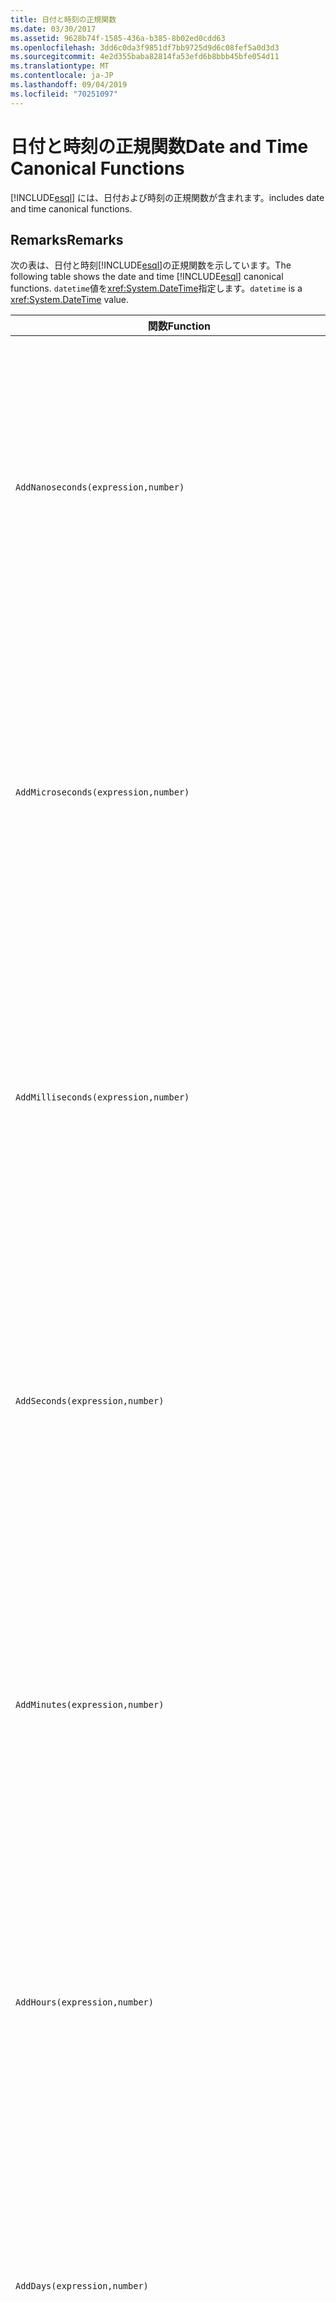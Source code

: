 ```yaml
---
title: 日付と時刻の正規関数
ms.date: 03/30/2017
ms.assetid: 9628b74f-1585-436a-b385-8b02ed0cdd63
ms.openlocfilehash: 3dd6c0da3f9851df7bb9725d9d6c08fef5a0d3d3
ms.sourcegitcommit: 4e2d355baba82814fa53efd6b8bbb45bfe054d11
ms.translationtype: MT
ms.contentlocale: ja-JP
ms.lasthandoff: 09/04/2019
ms.locfileid: "70251097"
---
```

# <a name="date-and-time-canonical-functions"></a><span data-ttu-id="c1247-102">日付と時刻の正規関数</span><span class="sxs-lookup"><span data-stu-id="c1247-102">Date and Time Canonical Functions</span></span>
[!INCLUDE[esql](../../../../../../includes/esql-md.md)] <span data-ttu-id="c1247-103">には、日付および時刻の正規関数が含まれます。</span><span class="sxs-lookup"><span data-stu-id="c1247-103">includes date and time canonical functions.</span></span>  
  
## <a name="remarks"></a><span data-ttu-id="c1247-104">Remarks</span><span class="sxs-lookup"><span data-stu-id="c1247-104">Remarks</span></span>  
 <span data-ttu-id="c1247-105">次の表は、日付と時刻[!INCLUDE[esql](../../../../../../includes/esql-md.md)]の正規関数を示しています。</span><span class="sxs-lookup"><span data-stu-id="c1247-105">The following table shows the date and time [!INCLUDE[esql](../../../../../../includes/esql-md.md)] canonical functions.</span></span> <span data-ttu-id="c1247-106">`datetime`値を<xref:System.DateTime>指定します。</span><span class="sxs-lookup"><span data-stu-id="c1247-106">`datetime` is a <xref:System.DateTime> value.</span></span>  
  
|<span data-ttu-id="c1247-107">関数</span><span class="sxs-lookup"><span data-stu-id="c1247-107">Function</span></span>|<span data-ttu-id="c1247-108">説明</span><span class="sxs-lookup"><span data-stu-id="c1247-108">Description</span></span>|  
|--------------|-----------------|  
|`AddNanoseconds(expression,number)`|<span data-ttu-id="c1247-109">指定されたナノ秒数を表す `number` を `expression` に追加します。</span><span class="sxs-lookup"><span data-stu-id="c1247-109">Adds the specified `number` of nanoseconds to the `expression`.</span></span><br /><br /> <span data-ttu-id="c1247-110">**引数**</span><span class="sxs-lookup"><span data-stu-id="c1247-110">**Arguments**</span></span><br /><br /> <span data-ttu-id="c1247-111">`expression`、`DateTime`、`DateTimeOffset`、または `Time`。</span><span class="sxs-lookup"><span data-stu-id="c1247-111">`expression`: `DateTime`, `DateTimeOffset`, or `Time`.</span></span><br /><br /> <span data-ttu-id="c1247-112">`number`: `Int32`。</span><span class="sxs-lookup"><span data-stu-id="c1247-112">`number`: `Int32`.</span></span><br /><br /> <span data-ttu-id="c1247-113">**戻り値**</span><span class="sxs-lookup"><span data-stu-id="c1247-113">**Return Value**</span></span><br /><br /> <span data-ttu-id="c1247-114">`expression` の型。</span><span class="sxs-lookup"><span data-stu-id="c1247-114">The type of `expression`.</span></span>|  
|`AddMicroseconds(expression,number)`|<span data-ttu-id="c1247-115">指定されたマイクロ秒数を表す `number` を `expression` に追加します。</span><span class="sxs-lookup"><span data-stu-id="c1247-115">Adds the specified `number` of microseconds to the `expression`.</span></span><br /><br /> <span data-ttu-id="c1247-116">**引数**</span><span class="sxs-lookup"><span data-stu-id="c1247-116">**Arguments**</span></span><br /><br /> <span data-ttu-id="c1247-117">`expression`、`DateTime`、`DateTimeOffset`、または `Time`。</span><span class="sxs-lookup"><span data-stu-id="c1247-117">`expression`: `DateTime`, `DateTimeOffset`, or `Time`.</span></span><br /><br /> <span data-ttu-id="c1247-118">`number`: `Int32`。</span><span class="sxs-lookup"><span data-stu-id="c1247-118">`number`: `Int32`.</span></span><br /><br /> <span data-ttu-id="c1247-119">**戻り値**</span><span class="sxs-lookup"><span data-stu-id="c1247-119">**Return Value**</span></span><br /><br /> <span data-ttu-id="c1247-120">`expression` の型。</span><span class="sxs-lookup"><span data-stu-id="c1247-120">The type of `expression`.</span></span>|  
|`AddMilliseconds(expression,number)`|<span data-ttu-id="c1247-121">指定されたミリ秒数を表す `number` を `expression` に追加します。</span><span class="sxs-lookup"><span data-stu-id="c1247-121">Adds the specified `number` of milliseconds to the `expression`.</span></span><br /><br /> <span data-ttu-id="c1247-122">**引数**</span><span class="sxs-lookup"><span data-stu-id="c1247-122">**Arguments**</span></span><br /><br /> <span data-ttu-id="c1247-123">`expression`、`DateTime`、`DateTimeOffset`、または `Time`。</span><span class="sxs-lookup"><span data-stu-id="c1247-123">`expression`: `DateTime`, `DateTimeOffset`, or `Time`.</span></span><br /><br /> <span data-ttu-id="c1247-124">`number`: `Int32`。</span><span class="sxs-lookup"><span data-stu-id="c1247-124">`number`: `Int32`.</span></span><br /><br /> <span data-ttu-id="c1247-125">**戻り値**</span><span class="sxs-lookup"><span data-stu-id="c1247-125">**Return Value**</span></span><br /><br /> <span data-ttu-id="c1247-126">`expression` の型。</span><span class="sxs-lookup"><span data-stu-id="c1247-126">The type of `expression`.</span></span>|  
|`AddSeconds(expression,number)`|<span data-ttu-id="c1247-127">指定された秒数を表す `number` を `expression` に追加します。</span><span class="sxs-lookup"><span data-stu-id="c1247-127">Adds the specified `number` of seconds to the `expression`.</span></span><br /><br /> <span data-ttu-id="c1247-128">**引数**</span><span class="sxs-lookup"><span data-stu-id="c1247-128">**Arguments**</span></span><br /><br /> <span data-ttu-id="c1247-129">`expression`、`DateTime`、`DateTimeOffset`、または `Time`。</span><span class="sxs-lookup"><span data-stu-id="c1247-129">`expression`: `DateTime`, `DateTimeOffset`, or `Time`.</span></span><br /><br /> <span data-ttu-id="c1247-130">`number`: `Int32`。</span><span class="sxs-lookup"><span data-stu-id="c1247-130">`number`: `Int32`.</span></span><br /><br /> <span data-ttu-id="c1247-131">**戻り値**</span><span class="sxs-lookup"><span data-stu-id="c1247-131">**Return Value**</span></span><br /><br /> <span data-ttu-id="c1247-132">`expression` の型。</span><span class="sxs-lookup"><span data-stu-id="c1247-132">The type of `expression`.</span></span>|  
|`AddMinutes(expression,number)`|<span data-ttu-id="c1247-133">指定された分数を表す `number` を `expression` に追加します。</span><span class="sxs-lookup"><span data-stu-id="c1247-133">Adds the specified `number` of minutes to the `expression`.</span></span><br /><br /> <span data-ttu-id="c1247-134">**引数**</span><span class="sxs-lookup"><span data-stu-id="c1247-134">**Arguments**</span></span><br /><br /> <span data-ttu-id="c1247-135">`expression`、`DateTime`、`DateTimeOffset`、または `Time`。</span><span class="sxs-lookup"><span data-stu-id="c1247-135">`expression`: `DateTime`, `DateTimeOffset`, or `Time`.</span></span><br /><br /> <span data-ttu-id="c1247-136">`number`: `Int32`。</span><span class="sxs-lookup"><span data-stu-id="c1247-136">`number`: `Int32`.</span></span><br /><br /> <span data-ttu-id="c1247-137">**戻り値**</span><span class="sxs-lookup"><span data-stu-id="c1247-137">**Return Value**</span></span><br /><br /> <span data-ttu-id="c1247-138">`expression` の型。</span><span class="sxs-lookup"><span data-stu-id="c1247-138">The type of `expression`.</span></span>|  
|`AddHours(expression,number)`|<span data-ttu-id="c1247-139">指定された時間数を表す `number` を `expression` に追加します。</span><span class="sxs-lookup"><span data-stu-id="c1247-139">Adds the specified `number` of hours to the `expression`.</span></span><br /><br /> <span data-ttu-id="c1247-140">**引数**</span><span class="sxs-lookup"><span data-stu-id="c1247-140">**Arguments**</span></span><br /><br /> <span data-ttu-id="c1247-141">`expression`、`DateTime`、`DateTimeOffset`、または `Time`。</span><span class="sxs-lookup"><span data-stu-id="c1247-141">`expression`: `DateTime`, `DateTimeOffset`, or `Time`.</span></span><br /><br /> <span data-ttu-id="c1247-142">`number`: `Int32`。</span><span class="sxs-lookup"><span data-stu-id="c1247-142">`number`: `Int32`.</span></span><br /><br /> <span data-ttu-id="c1247-143">**戻り値**</span><span class="sxs-lookup"><span data-stu-id="c1247-143">**Return Value**</span></span><br /><br /> <span data-ttu-id="c1247-144">`expression` の型。</span><span class="sxs-lookup"><span data-stu-id="c1247-144">The type of `expression`.</span></span>|  
|`AddDays(expression,number)`|<span data-ttu-id="c1247-145">指定された日数を表す `number` を `expression` に追加します。</span><span class="sxs-lookup"><span data-stu-id="c1247-145">Adds the specified `number` of days to the `expression`.</span></span><br /><br /> <span data-ttu-id="c1247-146">**引数**</span><span class="sxs-lookup"><span data-stu-id="c1247-146">**Arguments**</span></span><br /><br /> <span data-ttu-id="c1247-147">`expression`: `DateTime` または `DateTimeOffset`。</span><span class="sxs-lookup"><span data-stu-id="c1247-147">`expression`: `DateTime` or `DateTimeOffset`.</span></span><br /><br /> <span data-ttu-id="c1247-148">`number`: `Int32`。</span><span class="sxs-lookup"><span data-stu-id="c1247-148">`number`: `Int32`.</span></span><br /><br /> <span data-ttu-id="c1247-149">**戻り値**</span><span class="sxs-lookup"><span data-stu-id="c1247-149">**Return Value**</span></span><br /><br /> <span data-ttu-id="c1247-150">`expression` の型。</span><span class="sxs-lookup"><span data-stu-id="c1247-150">The type of `expression`.</span></span>|  
|`AddMonths(expression,number)`|<span data-ttu-id="c1247-151">指定された月数を表す `number` を `expression` に追加します。</span><span class="sxs-lookup"><span data-stu-id="c1247-151">Adds the specified `number` of months to the `expression`.</span></span><br /><br /> <span data-ttu-id="c1247-152">**引数**</span><span class="sxs-lookup"><span data-stu-id="c1247-152">**Arguments**</span></span><br /><br /> <span data-ttu-id="c1247-153">`expression`: `DateTime` または `DateTimeOffset`。</span><span class="sxs-lookup"><span data-stu-id="c1247-153">`expression`: `DateTime` or `DateTimeOffset`.</span></span><br /><br /> <span data-ttu-id="c1247-154">`number`: `Int32`。</span><span class="sxs-lookup"><span data-stu-id="c1247-154">`number`: `Int32`.</span></span><br /><br /> <span data-ttu-id="c1247-155">**戻り値**</span><span class="sxs-lookup"><span data-stu-id="c1247-155">**Return Value**</span></span><br /><br /> <span data-ttu-id="c1247-156">`expression` の型。</span><span class="sxs-lookup"><span data-stu-id="c1247-156">The type of `expression`.</span></span>|  
|`AddYears(expression,number)`|<span data-ttu-id="c1247-157">指定された年数を表す `number` を `expression` に追加します。</span><span class="sxs-lookup"><span data-stu-id="c1247-157">Adds the specified `number` of years to the `expression`.</span></span><br /><br /> <span data-ttu-id="c1247-158">**引数**</span><span class="sxs-lookup"><span data-stu-id="c1247-158">**Arguments**</span></span><br /><br /> <span data-ttu-id="c1247-159">`expression`: `DateTime` または `DateTimeOffset`。</span><span class="sxs-lookup"><span data-stu-id="c1247-159">`expression`: `DateTime` or `DateTimeOffset`.</span></span><br /><br /> <span data-ttu-id="c1247-160">`number`: `Int32`。</span><span class="sxs-lookup"><span data-stu-id="c1247-160">`number`: `Int32`.</span></span><br /><br /> <span data-ttu-id="c1247-161">**戻り値**</span><span class="sxs-lookup"><span data-stu-id="c1247-161">**Return Value**</span></span><br /><br /> <span data-ttu-id="c1247-162">`expression` の型。</span><span class="sxs-lookup"><span data-stu-id="c1247-162">The type of `expression`.</span></span>|  
|`CreateDateTime(year,month,day,hour,minute,second)`|<span data-ttu-id="c1247-163">サーバーのタイム ゾーンでのサーバーの現在の日時として新しい `DateTime` 値を返します。</span><span class="sxs-lookup"><span data-stu-id="c1247-163">Returns a new `DateTime` value as the current date and time of the server in the server's time zone.</span></span><br /><br /> <span data-ttu-id="c1247-164">**引数**</span><span class="sxs-lookup"><span data-stu-id="c1247-164">**Arguments**</span></span><br /><br /> <span data-ttu-id="c1247-165">`year`、`month`、`day`、`hour`、`minute`: `Int16` および `Int32`。</span><span class="sxs-lookup"><span data-stu-id="c1247-165">`year`, `month`, `day`, `hour`, `minute`: `Int16` and `Int32`.</span></span><br /><br /> <span data-ttu-id="c1247-166">`second`: `Double`。</span><span class="sxs-lookup"><span data-stu-id="c1247-166">`second`: `Double`.</span></span><br /><br /> <span data-ttu-id="c1247-167">**戻り値**</span><span class="sxs-lookup"><span data-stu-id="c1247-167">**Return Value**</span></span><br /><br /> <span data-ttu-id="c1247-168">`DateTime`。</span><span class="sxs-lookup"><span data-stu-id="c1247-168">A `DateTime`.</span></span>|  
|`CreateDateTimeOffset(year,month,day,hour,minute,second,tzoffset)`|<span data-ttu-id="c1247-169">世界協定時刻 (UTC) を基準としたサーバーの現在の日時として新しい `DateTimeOffset` 値を返します。</span><span class="sxs-lookup"><span data-stu-id="c1247-169">Returns a new `DateTimeOffset` value as the current date and time of the server relative to the Coordinated Universal Time (UTC).</span></span><br /><br /> <span data-ttu-id="c1247-170">**引数**</span><span class="sxs-lookup"><span data-stu-id="c1247-170">**Arguments**</span></span><br /><br /> <span data-ttu-id="c1247-171">`year`、`month`、`day`、`hour`、`minute`、`tzoffset`: `Int32`。</span><span class="sxs-lookup"><span data-stu-id="c1247-171">`year`, `month`, `day`, `hour`, `minute`, `tzoffset`: `Int32`.</span></span><br /><br /> <span data-ttu-id="c1247-172">`second`: `Double`。</span><span class="sxs-lookup"><span data-stu-id="c1247-172">`second`: `Double`.</span></span><br /><br /> <span data-ttu-id="c1247-173">**戻り値**</span><span class="sxs-lookup"><span data-stu-id="c1247-173">**Return Value**</span></span><br /><br /> <span data-ttu-id="c1247-174">`DateTimeOffset`。</span><span class="sxs-lookup"><span data-stu-id="c1247-174">A `DateTimeOffset`.</span></span>|  
|`CreateTime(hour,minute,second)`|<span data-ttu-id="c1247-175">現在の時刻として新しい `Time` 値を返します。</span><span class="sxs-lookup"><span data-stu-id="c1247-175">Returns a new `Time` value as the current time.</span></span><br /><br /> <span data-ttu-id="c1247-176">**引数**</span><span class="sxs-lookup"><span data-stu-id="c1247-176">**Arguments**</span></span><br /><br /> <span data-ttu-id="c1247-177">`hour` および `minute`: `Int32`。</span><span class="sxs-lookup"><span data-stu-id="c1247-177">`hour` and `minute`: `Int32`.</span></span><br /><br /> <span data-ttu-id="c1247-178">`second`: `Double`。</span><span class="sxs-lookup"><span data-stu-id="c1247-178">`second`: `Double`.</span></span><br /><br /> <span data-ttu-id="c1247-179">**戻り値**</span><span class="sxs-lookup"><span data-stu-id="c1247-179">**Return Value**</span></span><br /><br /> <span data-ttu-id="c1247-180">`Time`。</span><span class="sxs-lookup"><span data-stu-id="c1247-180">A `Time`.</span></span>|  
|`CurrentDateTime()`|<span data-ttu-id="c1247-181">サーバーのタイム ゾーンでのサーバーの現在の日時として `DateTime` 値を返します。</span><span class="sxs-lookup"><span data-stu-id="c1247-181">Returns a `DateTime` value as the current date and time of the server in the server's time zone.</span></span><br /><br /> <span data-ttu-id="c1247-182">**戻り値**</span><span class="sxs-lookup"><span data-stu-id="c1247-182">**Return Value**</span></span><br /><br /> <span data-ttu-id="c1247-183">`DateTime`。</span><span class="sxs-lookup"><span data-stu-id="c1247-183">A `DateTime`.</span></span>|  
|`CurrentDateTimeOffset()`|<span data-ttu-id="c1247-184">現在の日付、時刻、およびオフセットを `DateTimeOffset` として返します。</span><span class="sxs-lookup"><span data-stu-id="c1247-184">Returns the current date, time and offset as a `DateTimeOffset`.</span></span><br /><br /> <span data-ttu-id="c1247-185">**戻り値**</span><span class="sxs-lookup"><span data-stu-id="c1247-185">**Return Value**</span></span><br /><br /> <span data-ttu-id="c1247-186">`DateTimeOffset`。</span><span class="sxs-lookup"><span data-stu-id="c1247-186">A `DateTimeOffset`.</span></span>|  
|`CurrentUtcDateTime()`|<span data-ttu-id="c1247-187">UTS タイム ゾーンでのサーバーの現在の日時として <xref:System.DateTime> 値を返します。</span><span class="sxs-lookup"><span data-stu-id="c1247-187">Returns a <xref:System.DateTime> value as the current date and time of the server in the UTS time zone.</span></span><br /><br /> <span data-ttu-id="c1247-188">**戻り値**</span><span class="sxs-lookup"><span data-stu-id="c1247-188">**Return Value**</span></span><br /><br /> <span data-ttu-id="c1247-189">`DateTime`。</span><span class="sxs-lookup"><span data-stu-id="c1247-189">A `DateTime`.</span></span>|  
|`Day(expression)`|<span data-ttu-id="c1247-190">1 ～ 31 の間の `expression` として `Int32` の日付の部分を返します。</span><span class="sxs-lookup"><span data-stu-id="c1247-190">Returns the day portion of `expression` as an `Int32` between 1 and 31.</span></span><br /><br /> <span data-ttu-id="c1247-191">**引数**</span><span class="sxs-lookup"><span data-stu-id="c1247-191">**Arguments**</span></span><br /><br /> <span data-ttu-id="c1247-192">`DateTime` および `DateTimeOffset`。</span><span class="sxs-lookup"><span data-stu-id="c1247-192">A `DateTime` and `DateTimeOffset`.</span></span><br /><br /> <span data-ttu-id="c1247-193">**戻り値**</span><span class="sxs-lookup"><span data-stu-id="c1247-193">**Return Value**</span></span><br /><br /> <span data-ttu-id="c1247-194">`Int32`。</span><span class="sxs-lookup"><span data-stu-id="c1247-194">An `Int32`.</span></span><br /><br /> <span data-ttu-id="c1247-195">**例**</span><span class="sxs-lookup"><span data-stu-id="c1247-195">**Example**</span></span><br /><br /> `-- The following example returns 12.`<br /><br /> `Day(cast('03/12/1998' as DateTime))`|  
|`DayOfYear(expression)`|<span data-ttu-id="c1247-196">`expression` の日付の部分を 1 ～ 366 の間の `Int32` として返します。366 はうるう年の最後の日に対して返されます。</span><span class="sxs-lookup"><span data-stu-id="c1247-196">Returns the day portion of `expression` as an `Int32` between 1 and 366, where 366 is returned for the last day of a leap year.</span></span><br /><br /> <span data-ttu-id="c1247-197">**引数**</span><span class="sxs-lookup"><span data-stu-id="c1247-197">**Arguments**</span></span><br /><br /> <span data-ttu-id="c1247-198">`DateTime` または `DateTimeOffset`。</span><span class="sxs-lookup"><span data-stu-id="c1247-198">A `DateTime` or `DateTimeOffset`.</span></span><br /><br /> <span data-ttu-id="c1247-199">**戻り値**</span><span class="sxs-lookup"><span data-stu-id="c1247-199">**Return Value**</span></span><br /><br /> <span data-ttu-id="c1247-200">`Int32`。</span><span class="sxs-lookup"><span data-stu-id="c1247-200">An `Int32`.</span></span>|  
|`DiffNanoseconds(startExpression,endExpression)`|<span data-ttu-id="c1247-201">`startExpression` と `endExpression` の差をナノ秒単位で返します。</span><span class="sxs-lookup"><span data-stu-id="c1247-201">Returns the difference, in nanoseconds, between `startExpression` and `endExpression`.</span></span><br /><br /> <span data-ttu-id="c1247-202">**引数**</span><span class="sxs-lookup"><span data-stu-id="c1247-202">**Arguments**</span></span><br /><br /> <span data-ttu-id="c1247-203">`startExpression`、`endExpression`: `DateTime`、`DateTimeOffset`、または `Time`。</span><span class="sxs-lookup"><span data-stu-id="c1247-203">`startExpression`, `endExpression`: `DateTime`, `DateTimeOffset`, or `Time`.</span></span> <span data-ttu-id="c1247-204">**注:** `startExpression` と`endExpression`の型は同じである必要があります。</span><span class="sxs-lookup"><span data-stu-id="c1247-204">**Note:**  `startExpression` and `endExpression` must be of the same type.</span></span> <br /><br /> <span data-ttu-id="c1247-205">**戻り値**</span><span class="sxs-lookup"><span data-stu-id="c1247-205">**Return Value**</span></span><br /><br /> <span data-ttu-id="c1247-206">`Int32`。</span><span class="sxs-lookup"><span data-stu-id="c1247-206">An `Int32`.</span></span>|  
|`DiffMilliseconds(startExpression,endExpression)`|<span data-ttu-id="c1247-207">`startExpression` と `endExpression` の差をミリ秒単位で返します。</span><span class="sxs-lookup"><span data-stu-id="c1247-207">Returns the difference, in milliseconds, between `startExpression` and `endExpression`.</span></span><br /><br /> <span data-ttu-id="c1247-208">**引数**</span><span class="sxs-lookup"><span data-stu-id="c1247-208">**Arguments**</span></span><br /><br /> <span data-ttu-id="c1247-209">`startExpression`、`endExpression`: `DateTime`、`DateTimeOffset`、または `Time`。</span><span class="sxs-lookup"><span data-stu-id="c1247-209">`startExpression`, `endExpression`: `DateTime`, `DateTimeOffset`, or `Time`.</span></span> <span data-ttu-id="c1247-210">**注:** `startExpression` と`endExpression`の型は同じである必要があります。</span><span class="sxs-lookup"><span data-stu-id="c1247-210">**Note:**  `startExpression` and `endExpression` must be of the same type.</span></span> <br /><br /> <span data-ttu-id="c1247-211">**戻り値**</span><span class="sxs-lookup"><span data-stu-id="c1247-211">**Return Value**</span></span><br /><br /> <span data-ttu-id="c1247-212">`Int32`。</span><span class="sxs-lookup"><span data-stu-id="c1247-212">An `Int32`.</span></span>|  
|`DiffMicroseconds(startExpression,endExpression)`|<span data-ttu-id="c1247-213">`startExpression` と `endExpression` の差をマイクロ秒単位で返します。</span><span class="sxs-lookup"><span data-stu-id="c1247-213">Returns the difference, in microseconds, between `startExpression` and `endExpression`.</span></span><br /><br /> <span data-ttu-id="c1247-214">**引数**</span><span class="sxs-lookup"><span data-stu-id="c1247-214">**Arguments**</span></span><br /><br /> <span data-ttu-id="c1247-215">`startExpression`、`endExpression`: `DateTime`、`DateTimeOffset`、または `Time`。</span><span class="sxs-lookup"><span data-stu-id="c1247-215">`startExpression`, `endExpression`: `DateTime`, `DateTimeOffset`, or `Time`.</span></span> <span data-ttu-id="c1247-216">**注:** `startExpression` と`endExpression`の型は同じである必要があります。</span><span class="sxs-lookup"><span data-stu-id="c1247-216">**Note:**  `startExpression` and `endExpression` must be of the same type.</span></span> <br /><br /> <span data-ttu-id="c1247-217">**戻り値**</span><span class="sxs-lookup"><span data-stu-id="c1247-217">**Return Value**</span></span><br /><br /> <span data-ttu-id="c1247-218">`Int32`。</span><span class="sxs-lookup"><span data-stu-id="c1247-218">An `Int32`.</span></span>|  
|`DiffSeconds(startExpression,endExpression)`|<span data-ttu-id="c1247-219">`startExpression` と `endExpression` の差を秒単位で返します。</span><span class="sxs-lookup"><span data-stu-id="c1247-219">Returns the difference, in seconds, between `startExpression` and `endExpression`.</span></span><br /><br /> <span data-ttu-id="c1247-220">**引数**</span><span class="sxs-lookup"><span data-stu-id="c1247-220">**Arguments**</span></span><br /><br /> <span data-ttu-id="c1247-221">`startExpression`、`endExpression`: `DateTime`、`DateTimeOffset`、または `Time`。</span><span class="sxs-lookup"><span data-stu-id="c1247-221">`startExpression`, `endExpression`: `DateTime`, `DateTimeOffset`, or `Time`.</span></span> <span data-ttu-id="c1247-222">**注:** `startExpression` と`endExpression`の型は同じである必要があります。</span><span class="sxs-lookup"><span data-stu-id="c1247-222">**Note:**  `startExpression` and `endExpression` must be of the same type.</span></span> <br /><br /> <span data-ttu-id="c1247-223">**戻り値**</span><span class="sxs-lookup"><span data-stu-id="c1247-223">**Return Value**</span></span><br /><br /> <span data-ttu-id="c1247-224">`Int32`。</span><span class="sxs-lookup"><span data-stu-id="c1247-224">An `Int32`.</span></span>|  
|`DiffMinutes(startExpression,endExpression)`|<span data-ttu-id="c1247-225">`startExpression` と `endExpression` の差を分単位で返します。</span><span class="sxs-lookup"><span data-stu-id="c1247-225">Returns the difference, in minutes, between `startExpression` and `endExpression`.</span></span><br /><br /> <span data-ttu-id="c1247-226">**引数**</span><span class="sxs-lookup"><span data-stu-id="c1247-226">**Arguments**</span></span><br /><br /> <span data-ttu-id="c1247-227">`startExpression`、`endExpression`: `DateTime`、`DateTimeOffset`、または `Time`。</span><span class="sxs-lookup"><span data-stu-id="c1247-227">`startExpression`, `endExpression`: `DateTime`, `DateTimeOffset`, or `Time`.</span></span> <span data-ttu-id="c1247-228">**注:** `startExpression` と`endExpression`の型は同じである必要があります。</span><span class="sxs-lookup"><span data-stu-id="c1247-228">**Note:**  `startExpression` and `endExpression` must be of the same type.</span></span> <br /><br /> <span data-ttu-id="c1247-229">**戻り値**</span><span class="sxs-lookup"><span data-stu-id="c1247-229">**Return Value**</span></span><br /><br /> <span data-ttu-id="c1247-230">`Int32`。</span><span class="sxs-lookup"><span data-stu-id="c1247-230">An `Int32`.</span></span>|  
|`DiffHours(startExpression,endExpression)`|<span data-ttu-id="c1247-231">`startExpression` と `endExpression` の差を時間単位で返します。</span><span class="sxs-lookup"><span data-stu-id="c1247-231">Returns the difference, in hours, between `startExpression` and `endExpression`.</span></span><br /><br /> <span data-ttu-id="c1247-232">**引数**</span><span class="sxs-lookup"><span data-stu-id="c1247-232">**Arguments**</span></span><br /><br /> <span data-ttu-id="c1247-233">`startExpression`、`endExpression`: `DateTime`、`DateTimeOffset`、または `Time`。</span><span class="sxs-lookup"><span data-stu-id="c1247-233">`startExpression`, `endExpression`: `DateTime`, `DateTimeOffset`, or `Time`.</span></span> <span data-ttu-id="c1247-234">**注:** `startExpression` と`endExpression`の型は同じである必要があります。</span><span class="sxs-lookup"><span data-stu-id="c1247-234">**Note:**  `startExpression` and `endExpression` must be of the same type.</span></span> <br /><br /> <span data-ttu-id="c1247-235">**戻り値**</span><span class="sxs-lookup"><span data-stu-id="c1247-235">**Return Value**</span></span><br /><br /> <span data-ttu-id="c1247-236">`Int32`。</span><span class="sxs-lookup"><span data-stu-id="c1247-236">An `Int32`.</span></span>|  
|`DiffDays(startExpression,endExpression)`|<span data-ttu-id="c1247-237">`startExpression` と `endExpression` の差を日単位で返します。</span><span class="sxs-lookup"><span data-stu-id="c1247-237">Returns the difference, in days, between `startExpression` and `endExpression`.</span></span><br /><br /> <span data-ttu-id="c1247-238">**引数**</span><span class="sxs-lookup"><span data-stu-id="c1247-238">**Arguments**</span></span><br /><br /> <span data-ttu-id="c1247-239">`startExpression`、`endExpression`: `DateTime` または `DateTimeOffset`。</span><span class="sxs-lookup"><span data-stu-id="c1247-239">`startExpression`, `endExpression`: `DateTime` or `DateTimeOffset`.</span></span> <span data-ttu-id="c1247-240">**注:** `startExpression` と`endExpression`の型は同じである必要があります。</span><span class="sxs-lookup"><span data-stu-id="c1247-240">**Note:**  `startExpression` and `endExpression` must be of the same type.</span></span> <br /><br /> <span data-ttu-id="c1247-241">**戻り値**</span><span class="sxs-lookup"><span data-stu-id="c1247-241">**Return Value**</span></span><br /><br /> <span data-ttu-id="c1247-242">`Int32`。</span><span class="sxs-lookup"><span data-stu-id="c1247-242">An `Int32`.</span></span>|  
|`DiffMonths(startExpression,endExpression)`|<span data-ttu-id="c1247-243">`startExpression` と `endExpression` の差を月単位で返します。</span><span class="sxs-lookup"><span data-stu-id="c1247-243">Returns the difference, in months, between `startExpression` and `endExpression`.</span></span><br /><br /> <span data-ttu-id="c1247-244">**引数**</span><span class="sxs-lookup"><span data-stu-id="c1247-244">**Arguments**</span></span><br /><br /> <span data-ttu-id="c1247-245">`startExpression`、`endExpression`: `DateTime` または `DateTimeOffset`。</span><span class="sxs-lookup"><span data-stu-id="c1247-245">`startExpression`, `endExpression`: `DateTime` or `DateTimeOffset`.</span></span> <span data-ttu-id="c1247-246">**注:** `startExpression` と`endExpression`の型は同じである必要があります。</span><span class="sxs-lookup"><span data-stu-id="c1247-246">**Note:**  `startExpression` and `endExpression` must be of the same type.</span></span> <br /><br /> <span data-ttu-id="c1247-247">**戻り値**</span><span class="sxs-lookup"><span data-stu-id="c1247-247">**Return Value**</span></span><br /><br /> <span data-ttu-id="c1247-248">`Int32`。</span><span class="sxs-lookup"><span data-stu-id="c1247-248">An `Int32`.</span></span>|  
|`DiffYears(startExpression,endExpression)`|<span data-ttu-id="c1247-249">`startExpression` と `endExpression` の差を年単位で返します。</span><span class="sxs-lookup"><span data-stu-id="c1247-249">Returns the difference, in years, between `startExpression` and `endExpression`.</span></span><br /><br /> <span data-ttu-id="c1247-250">**引数**</span><span class="sxs-lookup"><span data-stu-id="c1247-250">**Arguments**</span></span><br /><br /> <span data-ttu-id="c1247-251">`startExpression`、`endExpression`: `DateTime` または `DateTimeOffset`。</span><span class="sxs-lookup"><span data-stu-id="c1247-251">`startExpression`, `endExpression`: `DateTime` or `DateTimeOffset`.</span></span> <span data-ttu-id="c1247-252">**注:** `startExpression` と`endExpression`の型は同じである必要があります。</span><span class="sxs-lookup"><span data-stu-id="c1247-252">**Note:**  `startExpression` and `endExpression` must be of the same type.</span></span> <br /><br /> <span data-ttu-id="c1247-253">**戻り値**</span><span class="sxs-lookup"><span data-stu-id="c1247-253">**Return Value**</span></span><br /><br /> <span data-ttu-id="c1247-254">`Int32`。</span><span class="sxs-lookup"><span data-stu-id="c1247-254">An `Int32`.</span></span>|  
|`GetTotalOffsetMinutes(datetimeoffset)`|<span data-ttu-id="c1247-255">GMT からのオフセット `datetimeoffset` (分数) を返します。</span><span class="sxs-lookup"><span data-stu-id="c1247-255">Returns the number of minutes that the `datetimeoffset` is offset from GMT.</span></span> <span data-ttu-id="c1247-256">この値は通常、+780 ～ -780 (+ 13 時間～ - 13 時間) の間になります。</span><span class="sxs-lookup"><span data-stu-id="c1247-256">This is generally between +780 and -780 (+ or - 13 hrs).</span></span> <span data-ttu-id="c1247-257">**注:** この関数は、SQL Server 2008 でのみサポートされます。</span><span class="sxs-lookup"><span data-stu-id="c1247-257">**Note:**  This function is supported in SQL Server 2008 only.</span></span> <br /><br /> <span data-ttu-id="c1247-258">**引数**</span><span class="sxs-lookup"><span data-stu-id="c1247-258">**Arguments**</span></span><br /><br /> <span data-ttu-id="c1247-259">`DateTimeOffset`。</span><span class="sxs-lookup"><span data-stu-id="c1247-259">A `DateTimeOffset`.</span></span><br /><br /> <span data-ttu-id="c1247-260">**戻り値**</span><span class="sxs-lookup"><span data-stu-id="c1247-260">**Return Value**</span></span><br /><br /> <span data-ttu-id="c1247-261">`Int32`。</span><span class="sxs-lookup"><span data-stu-id="c1247-261">An `Int32`.</span></span>|  
|`Hour(expression)`|<span data-ttu-id="c1247-262">0 ～ 23 の間の `expression` として `Int32` の時間の部分を返します。</span><span class="sxs-lookup"><span data-stu-id="c1247-262">Returns the hour portion of `expression` as an `Int32` between 0 and 23.</span></span><br /><br /> <span data-ttu-id="c1247-263">**引数**</span><span class="sxs-lookup"><span data-stu-id="c1247-263">**Arguments**</span></span><br /><br /> <span data-ttu-id="c1247-264">`DateTime, Time` および `DateTimeOffset`。</span><span class="sxs-lookup"><span data-stu-id="c1247-264">A `DateTime, Time` and `DateTimeOffset`.</span></span><br /><br /> <span data-ttu-id="c1247-265">**例**</span><span class="sxs-lookup"><span data-stu-id="c1247-265">**Example**</span></span><br /><br /> `-- The following example returns 22.`<br /><br /> `Hour(cast('22:35:5' as DateTime))`|  
|`Millisecond(expression)`|<span data-ttu-id="c1247-266">0 ～ 999 の間の `expression` として `Int32` のミリ秒の部分を返します。</span><span class="sxs-lookup"><span data-stu-id="c1247-266">Returns the milliseconds portion of `expression` as an `Int32` between 0 and 999.</span></span><br /><br /> <span data-ttu-id="c1247-267">**引数**</span><span class="sxs-lookup"><span data-stu-id="c1247-267">**Arguments**</span></span><br /><br /> <span data-ttu-id="c1247-268">`DateTime, Time` および `DateTimeOffset`。</span><span class="sxs-lookup"><span data-stu-id="c1247-268">A `DateTime, Time` and `DateTimeOffset`.</span></span><br /><br /> <span data-ttu-id="c1247-269">**戻り値**</span><span class="sxs-lookup"><span data-stu-id="c1247-269">**Return Value**</span></span><br /><br /> <span data-ttu-id="c1247-270">`Int32`。</span><span class="sxs-lookup"><span data-stu-id="c1247-270">An `Int32`.</span></span>|  
|`Minute(expression)`|<span data-ttu-id="c1247-271">0 ～ 59 の間の `expression` として `Int32` の分の部分を返します。</span><span class="sxs-lookup"><span data-stu-id="c1247-271">Returns the minute portion of `expression` as an `Int32` between 0 and 59.</span></span><br /><br /> <span data-ttu-id="c1247-272">**引数**</span><span class="sxs-lookup"><span data-stu-id="c1247-272">**Arguments**</span></span><br /><br /> <span data-ttu-id="c1247-273">`DateTime, Time` または `DateTimeOffset`。</span><span class="sxs-lookup"><span data-stu-id="c1247-273">A `DateTime, Time` or `DateTimeOffset`.</span></span><br /><br /> <span data-ttu-id="c1247-274">**戻り値**</span><span class="sxs-lookup"><span data-stu-id="c1247-274">**Return Value**</span></span><br /><br /> <span data-ttu-id="c1247-275">`Int32`。</span><span class="sxs-lookup"><span data-stu-id="c1247-275">An `Int32`.</span></span><br /><br /> <span data-ttu-id="c1247-276">**例**</span><span class="sxs-lookup"><span data-stu-id="c1247-276">**Example**</span></span><br /><br /> `-- The following example returns 35`<br /><br /> `Minute(cast('22:35:5' as DateTime))`|  
|`Month(expression)`|<span data-ttu-id="c1247-277">1 ～ 12 の間の `expression` として `Int32` の月の部分を返します。</span><span class="sxs-lookup"><span data-stu-id="c1247-277">Returns the month portion of `expression` as an `Int32` between 1 and 12.</span></span><br /><br /> <span data-ttu-id="c1247-278">**引数**</span><span class="sxs-lookup"><span data-stu-id="c1247-278">**Arguments**</span></span><br /><br /> <span data-ttu-id="c1247-279">`DateTime` または `DateTimeOffset`。</span><span class="sxs-lookup"><span data-stu-id="c1247-279">A `DateTime` or `DateTimeOffset`.</span></span><br /><br /> <span data-ttu-id="c1247-280">**戻り値**</span><span class="sxs-lookup"><span data-stu-id="c1247-280">**Return Value**</span></span><br /><br /> <span data-ttu-id="c1247-281">`Int32`。</span><span class="sxs-lookup"><span data-stu-id="c1247-281">An `Int32`.</span></span><br /><br /> <span data-ttu-id="c1247-282">**例**</span><span class="sxs-lookup"><span data-stu-id="c1247-282">**Example**</span></span><br /><br /> `-- The following example returns 3.`<br /><br /> `Month(cast('03/12/1998' as DateTime))`|  
|`Second(expression)`|<span data-ttu-id="c1247-283">0 ～ 59 の間の `expression` として `Int32` の秒の部分を返します。</span><span class="sxs-lookup"><span data-stu-id="c1247-283">Returns the seconds portion of `expression` as an `Int32` between 0 and 59.</span></span><br /><br /> <span data-ttu-id="c1247-284">**引数**</span><span class="sxs-lookup"><span data-stu-id="c1247-284">**Arguments**</span></span><br /><br /> <span data-ttu-id="c1247-285">`DateTime, Time` および `DateTimeOffset`。</span><span class="sxs-lookup"><span data-stu-id="c1247-285">A `DateTime, Time` and `DateTimeOffset`.</span></span><br /><br /> <span data-ttu-id="c1247-286">**戻り値**</span><span class="sxs-lookup"><span data-stu-id="c1247-286">**Return Value**</span></span><br /><br /> <span data-ttu-id="c1247-287">`Int32`。</span><span class="sxs-lookup"><span data-stu-id="c1247-287">An `Int32`.</span></span><br /><br /> <span data-ttu-id="c1247-288">**例**</span><span class="sxs-lookup"><span data-stu-id="c1247-288">**Example**</span></span><br /><br /> `-- The following example returns 5`<br /><br /> `Second(cast('22:35:5' as DateTime))`|  
|`TruncateTime(expression)`|<span data-ttu-id="c1247-289">時間の値が切り捨てられた `expression` を返します。</span><span class="sxs-lookup"><span data-stu-id="c1247-289">Returns the `expression`, with the time values truncated.</span></span><br /><br /> <span data-ttu-id="c1247-290">**引数**</span><span class="sxs-lookup"><span data-stu-id="c1247-290">**Arguments**</span></span><br /><br /> <span data-ttu-id="c1247-291">`DateTime` または `DateTimeOffset`。</span><span class="sxs-lookup"><span data-stu-id="c1247-291">A `DateTime` or `DateTimeOffset`.</span></span><br /><br /> <span data-ttu-id="c1247-292">**戻り値**</span><span class="sxs-lookup"><span data-stu-id="c1247-292">**Return Value**</span></span><br /><br /> <span data-ttu-id="c1247-293">`expression` の型。</span><span class="sxs-lookup"><span data-stu-id="c1247-293">The type of `expression`.</span></span>|  
|`Year(expression)`|<span data-ttu-id="c1247-294">`expression` `Int32` として `YYYY` の年の部分を返します。</span><span class="sxs-lookup"><span data-stu-id="c1247-294">Returns the year portion of `expression` as an `Int32` `YYYY`.</span></span><br /><br /> <span data-ttu-id="c1247-295">**引数**</span><span class="sxs-lookup"><span data-stu-id="c1247-295">**Arguments**</span></span><br /><br /> <span data-ttu-id="c1247-296">`DateTime` および `DateTimeOffset`。</span><span class="sxs-lookup"><span data-stu-id="c1247-296">A `DateTime` and `DateTimeOffset`.</span></span><br /><br /> <span data-ttu-id="c1247-297">**戻り値**</span><span class="sxs-lookup"><span data-stu-id="c1247-297">**Return Value**</span></span><br /><br /> <span data-ttu-id="c1247-298">`Int32`。</span><span class="sxs-lookup"><span data-stu-id="c1247-298">An `Int32`.</span></span><br /><br /> <span data-ttu-id="c1247-299">**例**</span><span class="sxs-lookup"><span data-stu-id="c1247-299">**Example**</span></span><br /><br /> `-- The following example returns 1998.`<br /><br /> `Year(cast('03/12/1998' as DateTime))`|  
  
 <span data-ttu-id="c1247-300">`null` が入力された場合、これらの関数は `null` を返します。</span><span class="sxs-lookup"><span data-stu-id="c1247-300">These functions will return `null` if given `null` input.</span></span>  
  
 <span data-ttu-id="c1247-301">同等の機能は、Microsoft SQL クライアント マネージド プロバイダーでも利用できます。</span><span class="sxs-lookup"><span data-stu-id="c1247-301">Equivalent functionality is available in the Microsoft SQL Client Managed Provider.</span></span> <span data-ttu-id="c1247-302">詳細については、「 [SqlClient for Entity Framework Functions](../sqlclient-for-ef-functions.md)」を参照してください。</span><span class="sxs-lookup"><span data-stu-id="c1247-302">For more information, see [SqlClient for Entity Framework Functions](../sqlclient-for-ef-functions.md).</span></span>  
  
## <a name="see-also"></a><span data-ttu-id="c1247-303">関連項目</span><span class="sxs-lookup"><span data-stu-id="c1247-303">See also</span></span>

- [<span data-ttu-id="c1247-304">正規関数</span><span class="sxs-lookup"><span data-stu-id="c1247-304">Canonical Functions</span></span>](canonical-functions.md)
